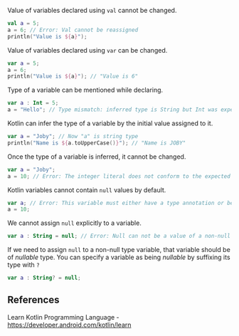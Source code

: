 Value of variables declared using `val` cannot be changed.

```kotlin
val a = 5;
a = 6; // Error: Val cannot be reassigned
println("Value is ${a}");
```

Value of variables declared using `var` can be changed.

```kotlin
var a = 5;
a = 6;
println("Value is ${a}"); // "Value is 6"
```

Type of a variable can be mentioned while declaring.

```kotlin
var a : Int = 5;
a = "Hello"; // Type mismatch: inferred type is String but Int was expected
```

Kotlin can infer the type of a variable by the initial value assigned to it.

```kotlin
var a = "Joby"; // Now "a" is string type
println("Name is ${a.toUpperCase()}"); // "Name is JOBY"
```

Once the type of a variable is inferred, it cannot be changed.

```kotlin
var a = "Joby";
a = 10; // Error: The integer literal does not conform to the expected type String
```

Kotlin variables cannot contain `null` values by default.

```kotlin
var a; // Error: This variable must either have a type annotation or be initialized
a = 10;
```

We cannot assign `null` explicitly to a variable.

```kotlin
var a : String = null; // Error: Null can not be a value of a non-null type String
```

If we need to assign `null` to a non-null type variable, that variable should be of _nullable_ type. You can specify a variable as being _nullable_ by suffixing its type with `?`

```kotlin
var a : String? = null;
```


## References

Learn Kotlin Programming Language - https://developer.android.com/kotlin/learn
